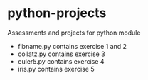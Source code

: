 # python-projects
Assessments and projects for python module

- fibname.py contains exercise 1 and 2 
- collatz.py contains exercise 3 
- euler5.py contains exercise 4
- iris.py contains exercise 5
